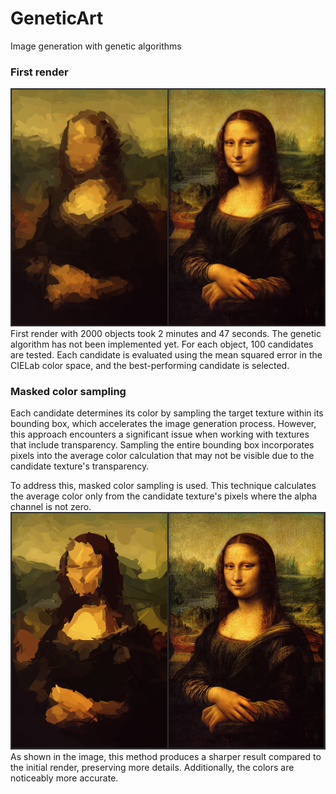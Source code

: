 # GeneticArt

Image generation with genetic algorithms

### First render

![](geneticart/art/output/FirstResult.png)
First render with 2000 objects took 2 minutes and 47 seconds. The genetic algorithm has not been implemented yet. For each object, 100 candidates are tested. Each candidate is evaluated using the mean squared error in the CIELab color space, and the best-performing candidate is selected.

### Masked color sampling

Each candidate determines its color by sampling the target texture within its bounding box, which accelerates the image generation process. However, this approach encounters a significant issue when working with textures that include transparency. Sampling the entire bounding box incorporates pixels into the average color calculation that may not be visible due to the candidate texture's transparency.

To address this, masked color sampling is used. This technique calculates the average color only from the candidate texture's pixels where the alpha channel is not zero.
![](geneticart/art/output/MaskedAverageColorSampling.png)
As shown in the image, this method produces a sharper result compared to the initial render, preserving more details. Additionally, the colors are noticeably more accurate.
